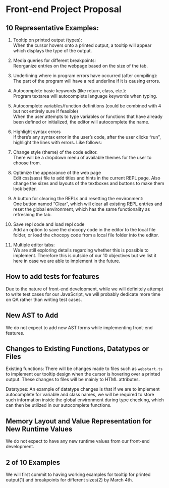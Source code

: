 # Front-end Project Proposal

## 10 Representative Examples: 
1. Tooltip on printed output (types): <br>
When the cursor hovers onto a printed output, a tooltip will appear which displays the type of the output. 

2. Media queries for different breakpoints: <br>
Reorganize entries on the webpage based on the size of the tab. 

3. Underlining where in program errors have occurred (after compiling): <br>
The part of the program will have a red underline if it is causing errors. 

4. Autocomplete basic keywords (like return, class, etc.): <br>
Program textarea will autocomplete language keywords when typing. 

5. Autocomplete variables/function definitions (could be combined with 4 but not entirely sure if feasible) <br>
When the user attempts to type variables or functions that have already been defined or initialized, the editor will autocomplete the name. 

6. Highlight syntax errors<br>
If there’s any syntax error in the user’s code, after the user clicks “run”, highlight the lines with errors. Like follows:

7. Change style (theme) of the code editor. <br>
There will be a dropdown menu of available themes for the user to choose from. 

8. Optimize the appearance of the web page<br>
Edit css(sass) file to add titles and hints in the current REPL page. Also change the sizes and layouts of the textboxes and buttons to make them look better.

9. A button for clearing the REPLs and resetting the environment: <br>
One button named “Clear”, which will clear all existing REPL entries and reset the global environment, which has the same functionality as refreshing the tab. 

10. Save repl code and load repl code<br>
Add an option to save the chocopy code in the editor to the local file folder, or load the chocopy code from a local file folder into the editor.

11. Multiple editor tabs: <br>
We are still exploring details regarding whether this is possible to implement. Therefore this is outside of our 10 objectives but we list it here in case we are able to implement in the future. 


## How to add tests for features
Due to the nature of front-end development, while we will definitely attempt to write test cases for our JavaScript, we will probably dedicate more time on QA rather than writing test cases. 

## New AST to Add
We do not expect to add new AST forms while implementing front-end features. 

## Changes to Existing Functions, Datatypes or Files
Existing functions: There will be changes made to files such as `webstart.ts` to implement our tooltip design when the cursor is hovering over a printed output. These changes to files will be mainly to HTML attributes. 

Datatypes: An example of datatype changes is that if we are to implement autocomplete for variable and class names, we will be required to store such information inside the global environment during type checking, which can then be utilized in our autocomplete functions. 


## Memory Layout and Value Representation for New Runtime Values
We do not expect to have any new runtime values from our front-end development. 


## 2 of 10 Examples
We will first commit to having working examples for tooltip for printed output(1) and breakpoints for different sizes(2) by March 4th. 